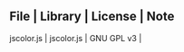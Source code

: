 File                       | Library           | License    | Note
---------------------------------------------------------------------------------------------------------------------------------
jscolor.js                 | jscolor.js        | GNU GPL v3 |
